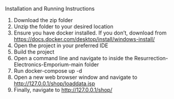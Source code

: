 Installation and Running Instructions
1.	Download the zip folder
2.	Unzip the folder to your desired location
3.	Ensure you have docker installed. If you don’t, download from https://docs.docker.com/desktop/install/windows-install/
4.	Open the project in your preferred IDE
5.	Build the project
6.	Open a command line and navigate to inside the Resurrection-Electronics-Emporium-main folder
7.	Run docker-compose up -d
8.	Open a new web browser window and navigate to http://127.0.0.1/shop/loaddata.jsp
9.	Finally, navigate to http://127.0.0.1/shop/
